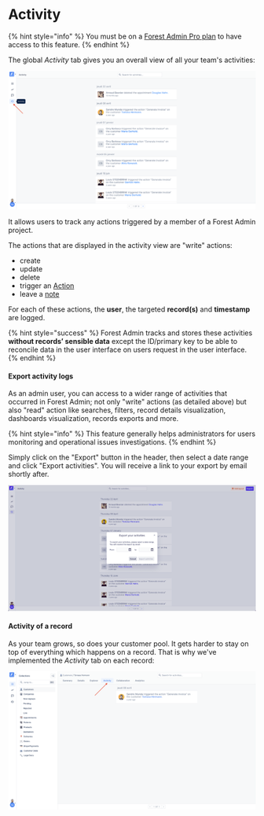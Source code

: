 # Activity

{% hint style="info" %}
You must be on a [Forest Admin Pro plan](https://www.forestadmin.com/pricing) to have access to this feature.
{% endhint %}

The global _Activity_ tab gives you an overall view of all your team's activities:

![](<../.gitbook/assets/image (190).png>)

It allows users to track any actions triggered by a member of a Forest Admin project.

The actions that are displayed in the activity view are "write" actions:

- create
- update
- delete
- trigger an [Action](../collections/actions/create-and-manage-smart-actions.md#what-is-a-smart-action)
- leave a [note](collaboration/communicate-with-notes.md)

For each of these actions, the **user**, the targeted **record(s)** and **timestamp** are logged.

{% hint style="success" %}
Forest Admin tracks and stores these activities **without records’ sensible data** except the ID/primary key to be able to reconcile data in the user interface on users request in the user interface.
{% endhint %}

#### Export activity logs

As an admin user, you can access to a wider range of activities that occurred in Forest Admin; not only "write" actions (as detailed above) but also "read" action like searches, filters, record details visualization, dashboards visualization, records exports and more.

{% hint style="info" %}
This feature generally helps administrators for users monitoring and operational issues investigations.
{% endhint %}

Simply click on the "Export" button in the header, then select a date range and click "Export activities".
You will receive a link to your export by email shortly after.

![](<../.gitbook/assets/image (529).png>)

#### Activity of a record

As your team grows, so does your customer pool. It gets harder to stay on top of everything which happens on a record. That is why we've implemented the _Activity_ tab on each record:

![](<../.gitbook/assets/image (634).png>)
